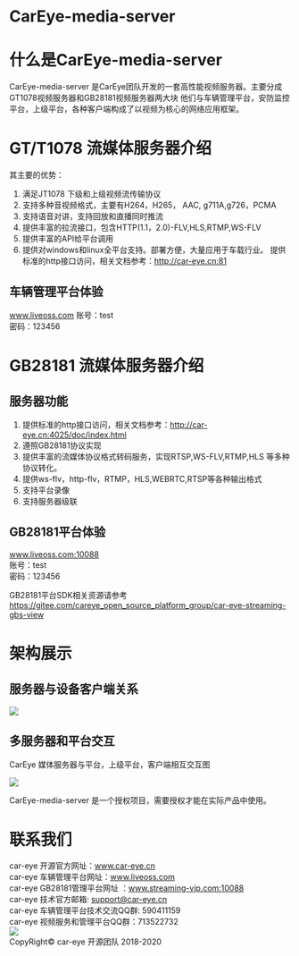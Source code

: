 # CarEye-media-server

# 什么是CarEye-media-server


CarEye-media-server 是CarEye团队开发的一套高性能视频服务器。主要分成GT1078视频服务器和GB28181视频服务器两大块
他们与车辆管理平台，安防监控平台，上级平台，各种客户端构成了以视频为核心的网络应用框架。


# GT/T1078 流媒体服务器介绍

其主要的优势：
1. 满足JT1078 下级和上级视频流传输协议
2. 支持多种音视频格式，主要有H264，H265， AAC, g711A,g726，PCMA
3. 支持语音对讲，支持回放和直播同时推流
5. 提供丰富的拉流接口，包含HTTP(1.1，2.0)-FLV,HLS,RTMP,WS-FLV
6. 提供丰富的API给平台调用
7. 提供对windows和linux全平台支持。部署方便，大量应用于车载行业。
提供标准的http接口访问，相关文档参考：http://car-eye.cn:81

## 车辆管理平台体验
www.liveoss.com
账号：test    
密码：123456

# GB28181 流媒体服务器介绍
## 服务器功能

1. 提供标准的http接口访问，相关文档参考：http://car-eye.cn:4025/doc/index.html
2. 遵照GB28181协议实现   
3. 提供丰富的流媒体协议格式转码服务，实现RTSP,WS-FLV,RTMP,HLS 等多种协议转化。
4. 提供ws-flv，http-flv，RTMP，HLS,WEBRTC,RTSP等各种输出格式   
6. 支持平台录像
7. 支持服务器级联

## GB28181平台体验
www.liveoss.com:10088   
账号：test   
密码：123456 

GB28181平台SDK相关资源请参考 https://gitee.com/careye_open_source_platform_group/car-eye-streaming-gbs-view


#  架构展示
## 服务器与设备客户端关系

![](https://gitee.com/careye_open_source_platform_group/car-eye-jtt1078-media-server/raw/master/框架.png)  

## 多服务器和平台交互
CarEye 媒体服务器与平台，上级平台，客户端相互交互图

![](https://gitee.com/careye_open_source_platform_group/car-eye-media-server/raw/master/交互图.png)


CarEye-media-server 是一个授权项目，需要授权才能在实际产品中使用。


# 联系我们

car-eye 开源官方网址：www.car-eye.cn    
car-eye 车辆管理平台网址：www.liveoss.com  
car-eye GB28181管理平台网址 ：www.streaming-vip.com:10088     
car-eye 技术官方邮箱: support@car-eye.cn  
car-eye 车辆管理平台技术交流QQ群: 590411159   
car-eye 视频服务和管理平台QQ群：713522732   
![](https://gitee.com/careye_open_source_platform_group/car-eye-jtt1078-media-server/raw/master/QQ/QQ.jpg)     
CopyRight©  car-eye 开源团队 2018-2020
